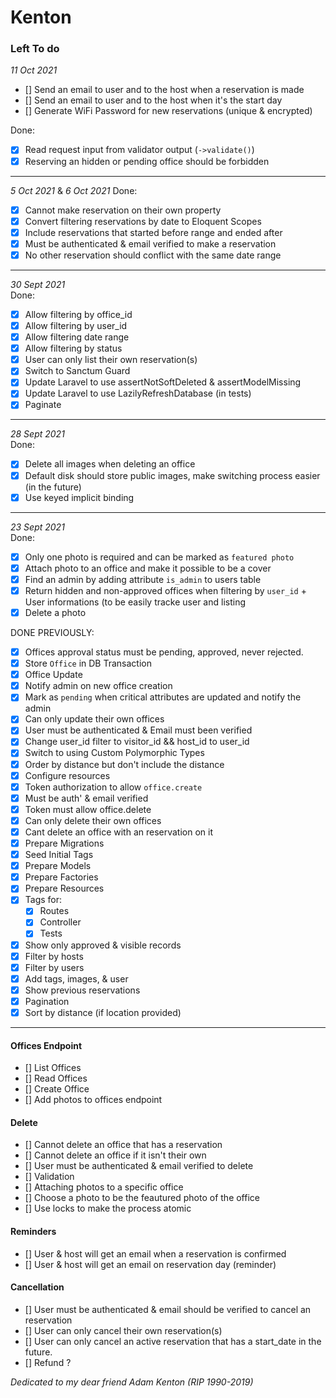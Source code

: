 # Kenton

### Left To do


_11 Oct 2021_


- [] Send an email to user and to the host when a reservation is made
- [] Send an email to user and to the host when it's the start day
- [] Generate WiFi Password for new reservations (unique & encrypted)

Done:
- [x] Read request input from validator output (`->validate()`)
- [x] Reserving an hidden or pending office should be forbidden
-----------------------------------------------------------------------------------------

_5 Oct 2021_ & _6 Oct 2021_
Done:
- [x] Cannot make reservation on their own property
- [x] Convert filtering reservations by date to Eloquent Scopes
- [x] Include reservations that started before range and ended after
- [x] Must be authenticated & email verified to make a reservation
- [x] No other reservation should conflict with the same date range
-----------------------------------------------------------------------------------------
_30 Sept 2021_  
Done:
- [x] Allow filtering by office_id
- [x] Allow filtering by user_id
- [x] Allow filtering date range
- [x] Allow filtering by status
- [x] User can only list their own reservation(s)
- [x] Switch to Sanctum Guard
- [x] Update Laravel to use assertNotSoftDeleted & assertModelMissing
- [x] Update Laravel to use LazilyRefreshDatabase (in tests)
- [x] Paginate
-----------------------------------------------------------------------------------------
_28 Sept 2021_  
Done:
- [x] Delete all images when deleting an office
- [x] Default disk should store public images, make switching process easier (in the future)
- [x] Use keyed implicit binding
-----------------------------------------------------------------------------------------
_23 Sept 2021_  
Done:
- [x] Only one photo is required and can be marked as `featured photo`
- [x] Attach photo to an office and make it possible to be a cover
- [x] Find an admin by adding attribute `is_admin` to users table
- [x] Return hidden and non-approved offices when filtering by `user_id` + User informations (to be easily tracke user and listing
- [x] Delete a photo

DONE PREVIOUSLY:
- [x] Offices approval status must be pending, approved, never rejected.
- [x] Store `Office` in DB Transaction
- [x] Office Update
- [x] Notify admin on new office creation
- [x] Mark as `pending` when critical attributes are updated and notify the admin
- [x] Can only update their own offices
- [x] User must be authenticated & Email must been verified
- [x] Change user_id filter to visitor_id && host_id to user_id
- [x] Switch to using Custom Polymorphic Types
- [x] Order by distance but don't include the distance
- [x] Configure resources
- [x] Token authorization to allow `office.create`
- [x] Must be auth' & email verified
- [x] Token must allow office.delete
- [x] Can only delete their own offices
- [x] Cant delete an office with an reservation on it
- [x] Prepare Migrations
- [x] Seed Initial Tags
- [x] Prepare Models
- [x] Prepare Factories
- [x] Prepare Resources
- [x] Tags for:
	- [x] Routes
	- [x] Controller
	- [x] Tests
- [x] Show only approved & visible records
- [x] Filter by hosts
- [x] Filter by users
- [x] Add tags, images, & user
- [x] Show previous reservations
- [x] Pagination
- [x] Sort by distance (if location provided)
-----------------------------------------------------------------------------------------

#### Offices Endpoint
- [] List Offices
- [] Read Offices
- [] Create Office
- [] Add photos to offices endpoint

#### Delete
- [] Cannot delete an office that has a reservation
- [] Cannot delete an office if it isn't their own
- [] User must be authenticated & email verified to delete 
- [] Validation
- [] Attaching photos to a specific office
- [] Choose a photo to be the feautured photo of the office
- [] Use locks to make the process atomic 

#### Reminders
- [] User & host will get an email when a reservation is confirmed
- [] User & host will get an email on reservation day (reminder)

#### Cancellation
- [] User must be authenticated & email should be verified to cancel an reservation
- [] User can only cancel their own reservation(s)
- [] User can only cancel an active reservation that has a start_date in the future. 
- [] Refund ?

*Dedicated to my dear friend Adam Kenton (RIP 1990-2019)*